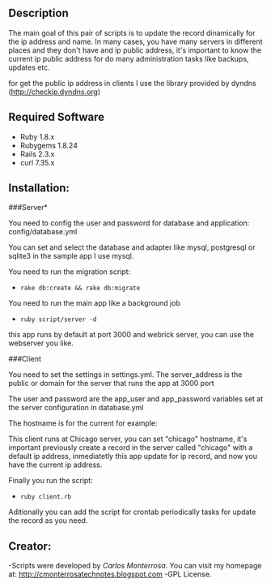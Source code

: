 ## **Description**

The main goal of this pair of scripts is to update the record dinamically for the ip address and name.
In many cases, you have many servers in different places and they don't have and ip public address, it's
important to know the current ip public address for do many administration tasks like backups, updates etc.

for get the public ip address in clients I use the library provided by dyndns (http://checkip.dyndns.org)

## **Required Software**

* Ruby 1.8.x
* Rubygems 1.8.24
* Rails 2.3.x
* curl 7.35.x

## **Installation:**

###Server*

You need to config the user and password for database and application:
 config/database.yml

You can set and select the database and adapter like mysql, postgresql or sqlite3 in the sample app I use mysql.

You need to run the migration script: 

 - `rake db:create && rake db:migrate` 

You need to run the main app like a background job

 - `ruby script/server -d` 

this app runs by default at port 3000 and webrick server, you can use the webserver you like.

###Client

You need to set the settings in settings.yml. The server_address is the public or domain for the server that runs
the app at 3000 port

The user and password are the app_user and app_password variables set at the server configuration in database.yml

The hostname is for the current for example:

This client runs at Chicago server, you can set "chicago" hostname, it's important previously create a record in the server
called "chicago" with a default ip address, inmediatetly this app update for ip record, and now you have the current ip address.

Finally you run the script:

- `ruby client.rb` 

Aditionally you can add the script for crontab periodically tasks for update the record as you need.

## **Creator:**

-Scripts were developed by *Carlos Monterrosa*. You can visit my homepage at: http://cmonterrosatechnotes.blogspot.com
-GPL License.

